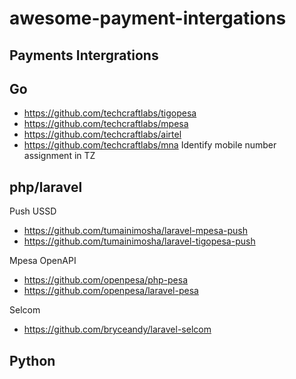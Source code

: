 # awesome-payment-intergations

## Payments Intergrations

## Go

- https://github.com/techcraftlabs/tigopesa
- https://github.com/techcraftlabs/mpesa
- https://github.com/techcraftlabs/airtel
- https://github.com/techcraftlabs/mna  Identify mobile number assignment in TZ

## php/laravel

Push USSD
- https://github.com/tumainimosha/laravel-mpesa-push
- https://github.com/tumainimosha/laravel-tigopesa-push


Mpesa OpenAPI
- https://github.com/openpesa/php-pesa
- https://github.com/openpesa/laravel-pesa

Selcom
- https://github.com/bryceandy/laravel-selcom


## Python
